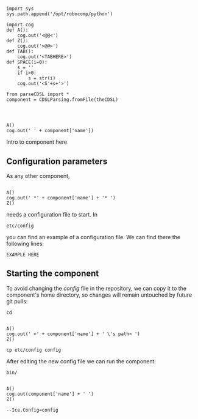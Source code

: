 ```cog

import sys
sys.path.append('/opt/robocomp/python')

import cog
def A():
	cog.out('<@@<')
def Z():
	cog.out('>@@>')
def TAB():
	cog.out('<TABHERE>')
def SPACE(i=0):
	s = ''
	if i>0:
		s = str(i)
	cog.out('<S'+s+'>')

from parseCDSL import *
component = CDSLParsing.fromFile(theCDSL)

```
#

```cog

A()
cog.out(' ' + component['name'])

```

Intro to component here


## Configuration parameters
As any other component,
```cog

A()
cog.out(' *' + component['name'] + '* ')
Z()

```
needs a configuration file to start. In

    etc/config

you can find an example of a configuration file. We can find there the following lines:

    EXAMPLE HERE

    
## Starting the component
To avoid changing the *config* file in the repository, we can copy it to the component's home directory, so changes will remain untouched by future git pulls:

    cd
```cog

A()
cog.out(' <' + component['name'] + ' \'s path> ')
Z()

```

    cp etc/config config
    
After editing the new config file we can run the component:

    bin/
```cog

A()
cog.out(component['name'] + ' ')
Z()

```
    --Ice.Config=config




    
    


    





